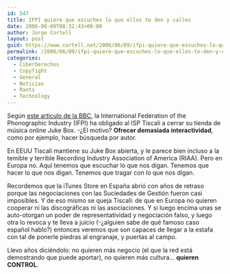 ```yaml
---
id: 547
title: IFPI quiere que escuches lo que ellos te den y calles
date: 2006-06-09T08:32:43+00:00
author: Jorge Cortell
layout: post
guid: https://www.cortell.net/2006/06/09/ifpi-quiere-que-escuches-lo-que-ellos-te-den-y-calles/
permalink: /2006/06/09/ifpi-quiere-que-escuches-lo-que-ellos-te-den-y-calles/
categories:
  - CiberDerechos
  - Copyfight
  - General
  - Noticias
  - Rants
  - Technology
---
```

Según <a target="_blank" title="BBC: Tiscali to close Juke Box" href="https://news.bbc.co.uk/2/hi/entertainment/5055744.stm">este artí­culo de la BBC</a>, la International Federation of the Phonographic Industry (IFPI) ha obligado al ISP Tiscali a cerrar su tienda de música online Juke Box. -¿El motivo? **Ofrecer demasiada interactividad**, como por ejemplo, hacer búsqueda por autor.

En EEUU Tiscali mantiene su Juke Box abierta, y le parece bien incluso a la temible y terrible Recording Industry Association of America (RIAA). Pero en Europa no. Aquí­ tenemos que escuchar lo que nos digan. Tenemos que hacer lo que nos digan. Tenemos que tragar con lo que nos digan.

Recordemos que la iTunes Store en España abrió con años de retraso porque las negociaciones con las Suciedades de Gestión fueron casi imposibles. Y de eso mismo se queja Tiscali: de que en Europa no quieren cooperar ni las discográficas ni las asociaciones. Y si luego encima unas se auto-otorgan un poder de representatividad y negociación falso, y luego otra lo revoca y te lleva a juicio (-¿alguien sabe de qué famoso caso español hablo?) entonces veremos que son capaces de llegar a la estafa con tal de ponerle piedras al engranaje, y puertas al campo.

Llevo años diciéndolo: no quieren más negocio (el que la red está demostrando que puede aportar), no quieren más cultura... **quieren CONTROL**.